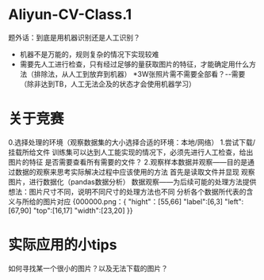 # Aliyun-CV-Class.1
题外话：到底是用机器识别还是人工识别？
* 机器不是万能的，规则复杂的情况下实现较难
* 需要先人工进行检查，只有经过足够的量获取图片的特征，才能确定用什么方法（排除法，从人工到放弃到机器）
*3W张照片需不需要全部看？--需要（除非达到TB，人工无法企及的状态才会使用机器学习）

# 关于竞赛
0.选择处理的环境（观察数据集的大小选择合适的环境：本地/网络）
  1.尝试下载/挂载所给文件
训练集可以达到人工能实现的情况下，必须先进行人工检查，给出图片的特征
是否需要查看所有需要的文件？
  2.观察样本数据并观察——目的是通过数据的观察来思考实际解决过程中应该使用的方法
  首先是读取文件并显现
  观察图片，进行数据化（pandas数据分析）
  数据观察——为后续可能的处理方法提供想法：图片尺寸不同，说明不同尺寸的处理方法也不同
  分析各个数据所代表的含义与所给的图片对应
  {000000.png：{
  "hight"：[55,66] 
  "label":[6,3]
  "left":[67,90]
  "top":[16,17]
  "width":[23,20]
  }}
  # 实际应用的小tips
  如何寻找某一个很小的图片？以及无法下载的图片？
